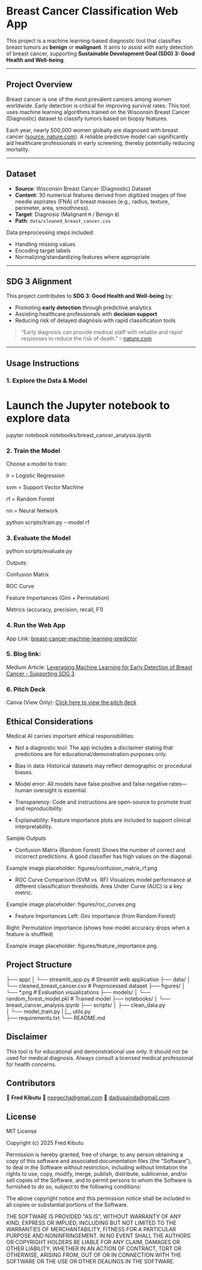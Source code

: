 # Breast Cancer Classification Web App

This project is a machine learning-based diagnostic tool that classifies breast tumors as **benign** or **malignant**. It aims to assist with early detection of breast cancer, supporting **Sustainable Development Goal (SDG) 3: Good Health and Well-being**.

---

## Project Overview

Breast cancer is one of the most prevalent cancers among women worldwide. Early detection is critical for improving survival rates. This tool uses machine learning algorithms trained on the Wisconsin Breast Cancer (Diagnostic) dataset to classify tumors based on biopsy features.

Each year, nearly 500,000 women globally are diagnosed with breast cancer ([source: nature.com](https://www.nature.com/)). A reliable predictive model can significantly aid healthcare professionals in early screening, thereby potentially reducing mortality.

---

## Dataset

- **Source**: Wisconsin Breast Cancer (Diagnostic) Dataset
- **Content**: 30 numerical features derived from digitized images of fine needle aspirates (FNA) of breast masses (e.g., radius, texture, perimeter, area, smoothness).
- **Target**: Diagnosis (Malignant `M` / Benign `B`)
- **Path**: `data/cleaned_breast_cancer.csv`

Data preprocessing steps included:

- Handling missing values
- Encoding target labels
- Normalizing/standardizing features where appropriate

---

## SDG 3 Alignment

This project contributes to **SDG 3: Good Health and Well-being** by:

- Promoting **early detection** through predictive analytics
- Assisting healthcare professionals with **decision support**
- Reducing risk of delayed diagnosis with rapid classification tools

> “Early diagnosis can provide medical staff with reliable and rapid responses to reduce the risk of death.” – [nature.com](https://www.nature.com/)

---

## Usage Instructions

### 1. Explore the Data & Model

# Launch the Jupyter notebook to explore data

jupyter notebook notebooks/breast_cancer_analysis.ipynb

### 2. Train the Model

Choose a model to train:

lr = Logistic Regression

svm = Support Vector Machine

rf = Random Forest

nn = Neural Network

python scripts/train.py --model rf

### 3. Evaluate the Model

python scripts/evaluate.py

Outputs:

Confusion Matrix

ROC Curve

Feature Importances (Gini + Permutation)

Metrics (accuracy, precision, recall, F1)

### 4. Run the Web App

App Link: [breast-cancer-machine-learning-predictor](https://breast-cancer-machine-learning-predict.streamlit.app/)

### 5. Blog link:

Medium Article: [Leveraging Machine Learning for Early Detection of Breast Cancer - Supporting SDG 3](https://medium.com/@codegnerdev/leveraging-machine-learning-for-early-detection-of-breast-cancer-supporting-sdg-3-good-health-10af8aff3153)

### 6. Pitch Deck

Canva (View Only): [Click here to view the pitch deck](https://www.canva.com/design/DAGkhHKB2nE/LaBcRTpgxHJNafXgXATZtw/view?utm_content=DAGkhHKB2nE&utm_campaign=designshare&utm_medium=link2&utm_source=uniquelinks&utlId=h9eee19338a)

## Ethical Considerations

Medical AI carries important ethical responsibilities:

- Not a diagnostic tool: The app includes a disclaimer stating that predictions are for educational/demonstration purposes only.

- Bias in data: Historical datasets may reflect demographic or procedural biases.

- Model error: All models have false positive and false negative rates—human oversight is essential.

- Transparency: Code and instructions are open-source to promote trust and reproducibility.

- Explainability: Feature importance plots are included to support clinical interpretability.

Sample Outputs

- Confusion Matrix (Random Forest)
  Shows the number of correct and incorrect predictions. A good classifier has high values on the diagonal.

Example image placeholder:
figures/confusion_matrix_rf.png

- ROC Curve Comparison (SVM vs. RF)
  Visualizes model performance at different classification thresholds. Area Under Curve (AUC) is a key metric.

Example image placeholder:
figures/roc_curves.png

- Feature Importances
  Left: Gini importance (from Random Forest)

Right: Permutation importance (shows how model accuracy drops when a feature is shuffled)

Example image placeholder:
figures/feature_importance.png

## Project Structure

├── app/
│ └── streamlit_app.py # Streamlit web application
├── data/
│ └── cleaned_breast_cancer.csv # Preprocessed dataset
├── figures/
│ └── \*.png # Evaluation visualizations
├── models/
│ └── random_forest_model.pkl # Trained model
├── notebooks/
│ └── breast_cancer_analysis.ipynb
├── scripts/
│ ├── clean_data.py  
│ └── model_train.py
| |\_\_ utils.py  
├── requirements.txt
└── README.md

## Disclaimer

This tool is for educational and demonstrational use only. It should not be used for medical diagnosis. Always consult a licensed medical professional for health concerns.

## Contributors

👤 **Fred Kibutu**
👤 nsegecha@gmail.com
👤 dadiusainda@gmail.com


## License

MIT License

Copyright (c) 2025 Fred Kibutu

Permission is hereby granted, free of charge, to any person obtaining a copy
of this software and associated documentation files (the "Software"), to deal
in the Software without restriction, including without limitation the rights
to use, copy, modify, merge, publish, distribute, sublicense, and/or sell
copies of the Software, and to permit persons to whom the Software is
furnished to do so, subject to the following conditions:

The above copyright notice and this permission notice shall be included in all
copies or substantial portions of the Software.

THE SOFTWARE IS PROVIDED "AS IS", WITHOUT WARRANTY OF ANY KIND, EXPRESS OR
IMPLIED, INCLUDING BUT NOT LIMITED TO THE WARRANTIES OF MERCHANTABILITY,
FITNESS FOR A PARTICULAR PURPOSE AND NONINFRINGEMENT. IN NO EVENT SHALL THE
AUTHORS OR COPYRIGHT HOLDERS BE LIABLE FOR ANY CLAIM, DAMAGES OR OTHER
LIABILITY, WHETHER IN AN ACTION OF CONTRACT, TORT OR OTHERWISE, ARISING FROM,
OUT OF OR IN CONNECTION WITH THE SOFTWARE OR THE USE OR OTHER DEALINGS IN THE
SOFTWARE.
